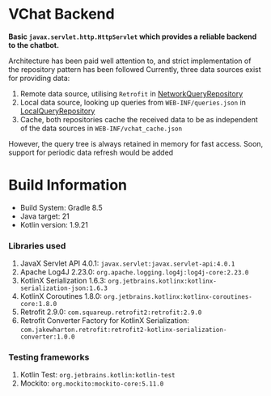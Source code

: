 # VChat Backend

**Basic `javax.servlet.http.HttpServlet` which provides a reliable backend to the chatbot.**

Architecture has been paid well attention to, and strict implementation of the repository pattern has been followed
Currently, three data sources exist for providing data:
1. Remote data source, utilising `Retrofit` in [NetworkQueryRepository](src/main/kotlin/io/github/idoalotofthings/vchat/repository/NetworkQueryRepository.kt)
2. Local data source, looking up queries from  `WEB-INF/queries.json` in [LocalQueryRepository](src/main/kotlin/io/github/idoalotofthings/vchat/repository/LocalQueryRepository.kt)
3. Cache, both repositories cache the received data to be as independent of the data sources in `WEB-INF/vchat_cache.json`

However, the query tree is always retained in memory for fast access. Soon, support for periodic data refresh would be added

# Build Information
* Build System: Gradle 8.5
* Java target: 21
* Kotlin version: 1.9.21

### Libraries used
1. JavaX Servlet API 4.0.1: `javax.servlet:javax.servlet-api:4.0.1`
2. Apache Log4J 2.23.0: `org.apache.logging.log4j:log4j-core:2.23.0`
3. KotlinX Serialization 1.6.3: `org.jetbrains.kotlinx:kotlinx-serialization-json:1.6.3`
4. KotlinX Coroutines 1.8.0: `org.jetbrains.kotlinx:kotlinx-coroutines-core:1.8.0`
5. Retrofit 2.9.0: `com.squareup.retrofit2:retrofit:2.9.0`
6. Retrofit Converter Factory for KotlinX Serialization: `com.jakewharton.retrofit:retrofit2-kotlinx-serialization-converter:1.0.0`

### Testing frameworks
1. Kotlin Test: `org.jetbrains.kotlin:kotlin-test`
2. Mockito: `org.mockito:mockito-core:5.11.0`
